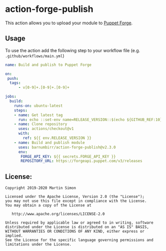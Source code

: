 # action-forge-publish

This action allows you to upload your module to [Puppet Forge](https://forge.puppet.com/).

## Usage

To use the action add the following step to your workflow file (e.g. `.github/workflows/main.yml`)

```yaml
name: Build and publish to Puppet Forge

on:
 push:
  tags:
      - v[0-9]+.[0-9]+.[0-9]+

jobs:
  build:
    runs-on: ubuntu-latest
    steps:
    - name: Get latest tag
      run: echo ::set-env name=RELEASE_VERSION::$(echo ${GITHUB_REF:10})
    - name: Clone repository
      uses: actions/checkout@v1
      with:
        ref: ${{ env.RELEASE_VERSION }}
    - name: Build and publish module
      uses: barnumbirr/action-forge-publish@v2.3.0
      env:
       FORGE_API_KEY: ${{ secrets.FORGE_API_KEY }}
       REPOSITORY_URL: https://forgeapi.puppet.com/v3/releases
```

## License:

```
Copyright 2019-2020 Martin Simon

Licensed under the Apache License, Version 2.0 (the "License");
you may not use this file except in compliance with the License.
You may obtain a copy of the License at

   http://www.apache.org/licenses/LICENSE-2.0

Unless required by applicable law or agreed to in writing, software
distributed under the License is distributed on an "AS IS" BASIS,
WITHOUT WARRANTIES OR CONDITIONS OF ANY KIND, either express or implied.
See the License for the specific language governing permissions and
limitations under the License.
```
